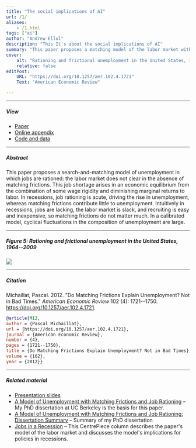 ```yaml
---
title: "The social implications of AI" 
url: /1/
aliases: 
    - /1.html
tags: ["ai"]
author: "Andrew Ellul"
description: "This It's about the social implications of AI" 
summary: "This paper proposes a matching model of the labor market with job rationing: unemployment does not disappear in the absence of matching frictions. In recessions, job rationing drives the rise of unemployment, whereas matching frictions contribute little to it." 
cover:
    alt: "Rationing and frictional unemployment in the United States, 1964–2009"
    relative: false
editPost:
    URL: "https://doi.org/10.1257/aer.102.4.1721"
    Text: "American Economic Review"

---
```


---

##### View

+ [Paper](/1.pdf)
+ [Online appendix](/1a.pdf)
+ [Code and data](https://github.com/pmichaillat/job-rationing)

---

##### Abstract

This paper proposes a search-and-matching model of unemployment in which jobs are rationed: the labor market does not clear in the absence of matching frictions. This job shortage arises in an economic equilibrium from the combination of some wage rigidity and diminishing marginal returns to labor. In recessions, job rationing is acute, driving the rise in unemployment, whereas matching frictions contribute little to unemployment. Intuitively in recessions, jobs are lacking, the labor market is slack, and recruiting is easy and inexpensive, so matching frictions do not matter much. In a calibrated model, cyclical fluctuations in the composition of unemployment are large.

---

##### Figure 5: Rationing and frictional unemployment in the United States, 1964--2009

![](/1f.png)

---

##### Citation

Michaillat, Pascal. 2012. "Do Matching Frictions Explain Unemployment? Not in Bad Times." *American Economic Review* 102 (4): 1721--1750. https://doi.org/10.1257/aer.102.4.1721.

```BibTeX
@article{M12,
author = {Pascal Michaillat},
url = {https://doi.org/10.1257/aer.102.4.1721},
journal = {American Economic Review},
number = {4},
pages = {1721--1750},
title = {Do Matching Frictions Explain Unemployment? Not in Bad Times},
volume = {102},
year = {2012}}
```

---

##### Related material

+ [Presentation slides](/1p.pdf)
+ [A Model of Unemployment with Matching Frictions and Job Rationing](https://escholarship.org/uc/item/7jr3m96r) – My PhD dissertation at UC Berkeley is the basis for this paper.
+ [A Model of Unemployment with Matching Frictions and Job Rationing: Dissertation Summary](https://research.upjohn.org/dissertation_awards/1/) – Summary of my PhD dissertation
+ [Jobs in a Recession](https://cep.lse.ac.uk/pubs/download/cp365.pdf) – This CentrePiece column describes the paper's model of the labor market and discusses the model's implications for policies in recessions.

